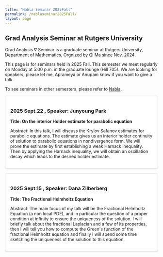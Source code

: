 ```yaml
---
title: "Nabla Seminar 2025Fall"
permalink: /nablaseminar2025Fall/
layout: page
---
```

<script src="https://cdnjs.cloudflare.com/ajax/libs/mathjax/3.2.2/es5/tex-mml-chtml.min.js"></script>
<style>
    .seminar-card {
        background-color: white;
        border: 1px solid #ddd;
        padding: 1rem;
        margin-bottom: 1rem;
        border-radius: 5px;
        box-shadow: 0 2px 4px rgba(0, 0, 0, 0.1);
    }
</style>


## Grad Analysis Seminar at Rutgers University

Grad Analysis $\nabla$ Seminar is a graduate seminar at Rutgers University, Department of Mathematics, Orgnized by Qi Ma since Nov. 2024.

This page is for seminars held in 2025 Fall. This semester we meet regularly on Monday at 5:00 p.m. in the graduate lounge (Hill 705). We are looking for speakers, please let me, Aprameya or Anupam know if you want to give a talk.

To see seminars in other semesters, please refer to [Nabla](../_pages/NablaSeminar.md).

<div class="seminar-card">
    <h3>2025 Sept.22 , Speaker: Junyoung Park</h3>
    <p><strong>Title: On the interior Holder estimate for parabolic equation </strong></p>
    <p>Abstract: In this talk, I will discuss the Krylov Safanov estimates for parabolic equations. The estimate gives us an interior holder continuity of solution to parabolic equations in nondivergence form. We will prove the estimate by first establishing a weak Harnack inequality. Then by applying the Harnack inequality, we will obtain an oscillation decay which leads to the desired holder estimate. </p>
</div>

<div class="seminar-card">
    <h3>2025 Sept.15 , Speaker: Dana Zilberberg</h3>
    <p><strong>Title: The Fractional Helmholtz Equation </strong></p>
    <p>Abstract: The main focus of my talk will be the Fractional Helmholtz Equation (a non local PDE), and in particular the question of a proper condition at infinity to ensure the uniqueness of the solution. I will briefly talk about the fractional Laplacian and a few of its properties, then I will tell you how to compute the Green's function of the fractional Helmholtz equation and finally I will spend some time sketching the uniqueness of the solution to this equation. </p>
</div>